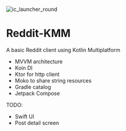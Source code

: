 ![ic_launcher_round](https://user-images.githubusercontent.com/3704910/183304078-d1a553e9-6f07-40f4-8575-ed4259ab3123.png)


# Reddit-KMM
A basic Reddit client using Kotlin Multiplatform

- MVVM architecture
- Koin DI
- Ktor for http client
- Moko to share string resources
- Gradle catalog
- Jetpack Compose

TODO:
- Swift UI
- Post detail screen






